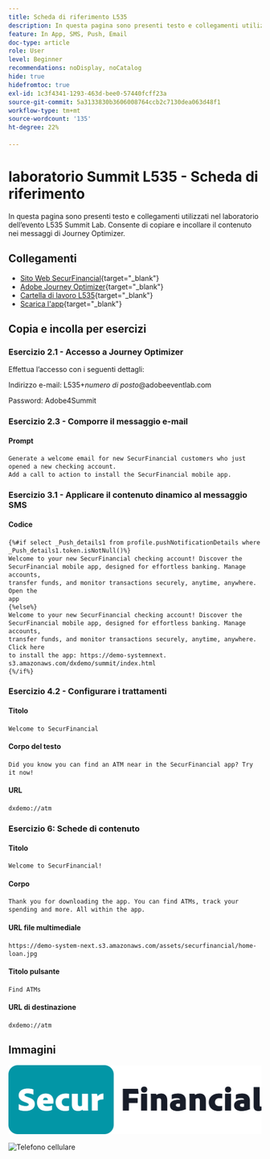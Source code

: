 ```yaml
---
title: Scheda di riferimento L535
description: In questa pagina sono presenti testo e collegamenti utilizzati nel laboratorio dell’evento L535 Summit Lab.
feature: In App, SMS, Push, Email
doc-type: article
role: User
level: Beginner
recommendations: noDisplay, noCatalog
hide: true
hidefromtoc: true
exl-id: 1c3f4341-1293-463d-bee0-57440fcff23a
source-git-commit: 5a3133830b3606008764ccb2c7130dea063d48f1
workflow-type: tm+mt
source-wordcount: '135'
ht-degree: 22%

---
```


# laboratorio Summit L535 - Scheda di riferimento

In questa pagina sono presenti testo e collegamenti utilizzati nel laboratorio dell’evento L535 Summit Lab. Consente di copiare e incollare il contenuto nei messaggi di Journey Optimizer.

## Collegamenti

* [Sito Web SecurFinancial](https://dsn.adobe.com/web/hausmann-FTTN?token=eyJhbGciOiJIUzI1NiIsInR5cCI6IkpXVCJ9.eyJpZCI6ImFub255bW91cyIsImVtYWlsIjoiYW5vbnltb3VzQGFkb2JlLmNvbSIsIm5hbWUiOiJBbm9ueW1vdXMiLCJpc1N1cGVyVXNlciI6ZmFsc2UsImlzc3VlciI6ImhhdXNtYW5uIiwicHJvamVjdHMiOnsiaGF1c21hbm4tRlRUTiI6InZpZXcifSwiaWF0IjoxNzQwNzU2NTYxLCJleHAiOjE3NDMzNDg1NjF9.ryOTsqDH9B33436RlIo4AHFxx8aGjNEMqv9FAxLZb9U){target="_blank"}
* [Adobe Journey Optimizer](https://experience.adobe.com/#/@techmarketingdemos/sname:ajo-summit-lab/journey-optimizer/journeys){target="_blank"}
* [Cartella di lavoro L535](/help/summit-lab-assets/assets/summit_lab-manual-l535-final.pdf){target="_blank"}
* [Scarica l&#39;app](https://demo-system-next.s3.amazonaws.com/dxdemo/summit/index.html){target="_blank"}

## Copia e incolla per esercizi

### Esercizio 2.1 - Accesso a Journey Optimizer

Effettua l’accesso con i seguenti dettagli:

Indirizzo e-mail:    L535+*numero di posto*@adobeeventlab.com

Password:       Adobe4Summit


### Esercizio 2.3 - Comporre il messaggio e-mail

#### Prompt

```
Generate a welcome email for new SecurFinancial customers who just opened a new checking account. 
Add a call to action to install the SecurFinancial mobile app.
```

### Esercizio 3.1 - Applicare il contenuto dinamico al messaggio SMS

#### Codice

```
{%#if select _Push_details1 from profile.pushNotificationDetails where
_Push_details1.token.isNotNull()%}
Welcome to your new SecurFinancial checking account! Discover the
SecurFinancial mobile app, designed for effortless banking. Manage accounts,
transfer funds, and monitor transactions securely, anytime, anywhere. Open the
app
{%else%}
Welcome to your new SecurFinancial checking account! Discover the
SecurFinancial mobile app, designed for effortless banking. Manage accounts,
transfer funds, and monitor transactions securely, anytime, anywhere. Click here
to install the app: https://demo-systemnext.
s3.amazonaws.com/dxdemo/summit/index.html
{%/if%} 
```

### Esercizio 4.2 - Configurare i trattamenti

#### Titolo

```
Welcome to SecurFinancial
```

#### Corpo del testo

```
Did you know you can find an ATM near in the SecurFinancial app? Try it now!
```

#### URL

```
dxdemo://atm
```

### Esercizio 6: Schede di contenuto

#### Titolo

```
Welcome to SecurFinancial!
```

#### Corpo

```
Thank you for downloading the app. You can find ATMs, track your spending and more. All within the app.
```

#### URL file multimediale

```
https://demo-system-next.s3.amazonaws.com/assets/securfinancial/home-loan.jpg
```

#### Titolo pulsante

```
Find ATMs
```

#### URL di destinazione

```
dxdemo://atm
```

## Immagini

![Logo SecureFinancial](/help/summit-lab-assets/assets/SecureFinancial-logo.png)


![Telefono cellulare](/help/summit-lab-assets/assets/online-banking-app-01.png)


